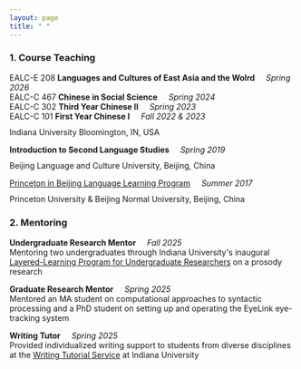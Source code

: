 ```yaml
---
layout: page
title: " "
---
```


### 1. Course Teaching
EALC-E 208 **Languages and Cultures of East Asia and the Wolrd** &nbsp;&nbsp;&nbsp; _Spring 2026_ <br>
EALC-C 467 **Chinese in Social Science** &nbsp;&nbsp;&nbsp; _Spring 2024_ <br>
EALC-C 302 **Third Year Chinese II** &nbsp;&nbsp;&nbsp; _Spring 2023_ <br>
EALC-C 101 **First Year Chinese I** &nbsp;&nbsp;&nbsp; _Fall 2022 & 2023_<br><span style="display:block; height:0.8em;"></span>
Indiana University Bloomington, IN, USA

**Introduction to Second Language Studies** &nbsp;&nbsp;&nbsp; _Spring 2019_ <br><span style="display:block; height:0.8em;"></span>
Beijing Language and Culture University, Beijing, China

[Princeton in Beijing Language Learning Program](https://pib.princeton.edu/) &nbsp;&nbsp;&nbsp; _Summer 2017_ <br><span style="display:block; height:0.8em;"></span>
Princeton University & Beijing Normal University, Beijing, China

### 2. Mentoring

**Undergraduate Research Mentor** &nbsp;&nbsp;&nbsp; _Fall 2025_ <br>
Mentoring two undergraduates through Indiana University's inaugural [Layered-Learning Program for Undergraduate Researchers](https://research.iu.edu/funding-proposals/funding/opportunities/layered-learning-program/index.html) on a prosody research

**Graduate Research Mentor** &nbsp;&nbsp;&nbsp; _Spring 2025_ <br>
Mentored an MA student on computational approaches to syntactic processing and a PhD student on setting up and operating the EyeLink eye-tracking system

**Writing Tutor** &nbsp;&nbsp;&nbsp; _Spring 2025_ <br>
Provided individualized writing support to students from diverse disciplines at the [Writing Tutorial Service](https://wts.indiana.edu/) at Indiana University

